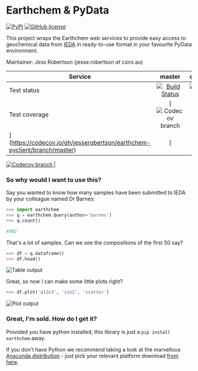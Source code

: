 # Earthchem & PyData

[![PyPI](https://img.shields.io/pypi/v/earthchem.svg)](https://pypi.python.org/pypi/earthchem/)
[![GitHub license](https://img.shields.io/github/license/jesserobertson/earthchem-pyclient.svg)](https://github.com/jesserobertson/earthchem-pyclient/blob/master/LICENSE.txt)

This project wraps the Earthchem web services to provide easy access to geochemical data from [IEDA](https://www.iedadata.org/) in ready-to-use format in your favourite PyData environment.

Maintainer: Jess Robertson (jesse.robertson _at_ csiro.au)

| **Service** | **master** | **develop** |
| ----------- |:----------:|:-----------:|
| Test status | [![Build Status](https://travis-ci.org/jesserobertson/earthchem-pyclient.svg?branch=master)](https://travis-ci.org/jesserobertson/earthchem-pyclient) | [![Build Status](https://travis-ci.org/jesserobertson/earthchem-pyclient.svg?branch=develop)](https://travis-ci.org/jesserobertson/earthchem-pyclient) |
| Test coverage | [![Codecov branch](https://img.shields.io/codecov/c/github/codecov/example-python/master.svg)
](https://codecov.io/gh/jesserobertson/earthchem-pyclient/branch/master) | [
[![Codecov branch](https://img.shields.io/codecov/c/github/codecov/example-python/develop.svg)
](https://codecov.io/gh/jesserobertson/earthchem-pyclient/branch/develop) |

### So why would I want to use this?

Say you wanted to know how many samples have been submitted to IEDA by your colleague named Dr Barnes:

```python
>>> import earthchem
>>> q = earthchem.Query(author='barnes')
>>> q.count()

4902
```

That's a lot of samples. Can we see the compositions of the first 50 say?

```python
>>> df = q.dataframe()
>>> df.head()
```

![Table output](https://github.com/jesserobertson/earthchem-pyclient/raw/develop/docs/resources/table_output.png)


Great, so now I can make some little plots right?

```python
>>> df.plot('al2o3', 'sio2', 'scatter')
```

![Plot output](https://github.com/jesserobertson/earthchem-pyclient/raw/develop/docs/resources/plot_output.png)

### Great, I'm sold. How do I get it?

Provided you have python installed, this library is just a `pip install earthchem` away. 

If you don't have Python we recommend taking a look at the marvellous [Anaconda distribution](https://www.anaconda.com/) - just pick your relevant platform download [from here](https://www.anaconda.com/download/).